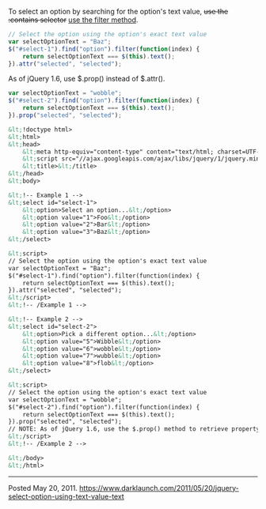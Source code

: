 To select an option by searching for the option's text value, <s>use the :contains selector</s> <ins>use the filter method</ins>.

```javascript
// Select the option using the option's exact text value
var selectOptionText = "Baz";
$("#select-1").find("option").filter(function(index) {
    return selectOptionText === $(this).text();
}).attr("selected", "selected");
```

As of jQuery 1.6, use $.prop() instead of $.attr().
```javascript
var selectOptionText = "wobble";
$("#select-2").find("option").filter(function(index) {
    return selectOptionText === $(this).text();
}).prop("selected", "selected");
```

```html
&lt;!doctype html>
&lt;html>
&lt;head>
    &lt;meta http-equiv="content-type" content="text/html; charset=UTF-8" />
    &lt;script src="//ajax.googleapis.com/ajax/libs/jquery/1/jquery.min.js">&lt;/script>
    &lt;title>&lt;/title>
&lt;/head>
&lt;body>

&lt;!-- Example 1 -->
&lt;select id="select-1">
    &lt;option>Select an option...&lt;/option>
    &lt;option value="1">Foo&lt;/option>
    &lt;option value="2">Bar&lt;/option>
    &lt;option value="3">Baz&lt;/option>
&lt;/select>

&lt;script>
// Select the option using the option's exact text value
var selectOptionText = "Baz";
$("#select-1").find("option").filter(function(index) {
    return selectOptionText === $(this).text();
}).attr("selected", "selected");
&lt;/script>
&lt;!-- /Example 1 -->

&lt;!-- Example 2 -->
&lt;select id="select-2">
    &lt;option>Pick a different option...&lt;/option>
    &lt;option value="5">Wibble&lt;/option>
    &lt;option value="6">wobble&lt;/option>
    &lt;option value="7">wubble&lt;/option>
    &lt;option value="8">flob&lt;/option>
&lt;/select>

&lt;script>
// Select the option using the option's exact text value
var selectOptionText = "wobble";
$("#select-2").find("option").filter(function(index) {
    return selectOptionText === $(this).text();
}).prop("selected", "selected");
// NOTE: As of jQuery 1.6, use the $.prop() method to retrieve property values because $.attr() only retrieves attributes.
&lt;/script>
&lt;!-- /Example 2 -->

&lt;/body>
&lt;/html>
```

---

Posted May 20, 2011.
https://www.darklaunch.com/2011/05/20/jquery-select-option-using-text-value-text